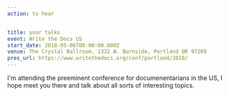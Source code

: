 ```yaml
---
action: to hear


title: your talks
event: Write the Docs US
start_date: 2018-05-06T00:00:00.000Z
venue: The Crystal Ballroom, 1332 W. Burnside, Portland OR 97209
pres_url: https://www.writethedocs.org/conf/portland/2018/
---
```


I'm attending the preeminent conference for documenentarians in the US, I hope meet you there and talk about all sorts of interesting topics.

